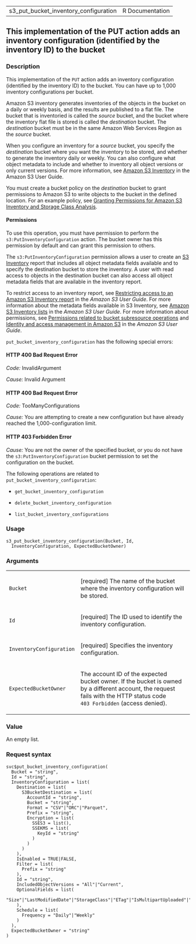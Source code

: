 <table style="width: 100%;">
<tbody>
<tr class="odd">
<td>s3_put_bucket_inventory_configuration</td>
<td style="text-align: right;">R Documentation</td>
</tr>
</tbody>
</table>

## This implementation of the PUT action adds an inventory configuration (identified by the inventory ID) to the bucket

### Description

This implementation of the `PUT` action adds an inventory configuration
(identified by the inventory ID) to the bucket. You can have up to 1,000
inventory configurations per bucket.

Amazon S3 inventory generates inventories of the objects in the bucket
on a daily or weekly basis, and the results are published to a flat
file. The bucket that is inventoried is called the *source* bucket, and
the bucket where the inventory flat file is stored is called the
*destination* bucket. The *destination* bucket must be in the same
Amazon Web Services Region as the *source* bucket.

When you configure an inventory for a *source* bucket, you specify the
*destination* bucket where you want the inventory to be stored, and
whether to generate the inventory daily or weekly. You can also
configure what object metadata to include and whether to inventory all
object versions or only current versions. For more information, see
[Amazon S3
Inventory](https://docs.aws.amazon.com/AmazonS3/latest/userguide/storage-inventory.html)
in the Amazon S3 User Guide.

You must create a bucket policy on the *destination* bucket to grant
permissions to Amazon S3 to write objects to the bucket in the defined
location. For an example policy, see [Granting Permissions for Amazon S3
Inventory and Storage Class
Analysis](https://docs.aws.amazon.com/AmazonS3/latest/userguide/example-bucket-policies.html#example-bucket-policies-use-case-9).

#### Permissions

To use this operation, you must have permission to perform the
`s3:PutInventoryConfiguration` action. The bucket owner has this
permission by default and can grant this permission to others.

The `s3:PutInventoryConfiguration` permission allows a user to create an
[S3
Inventory](https://docs.aws.amazon.com/AmazonS3/latest/userguide/storage-inventory.html)
report that includes all object metadata fields available and to specify
the destination bucket to store the inventory. A user with read access
to objects in the destination bucket can also access all object metadata
fields that are available in the inventory report.

To restrict access to an inventory report, see [Restricting access to an
Amazon S3 Inventory
report](https://docs.aws.amazon.com/AmazonS3/latest/userguide/example-bucket-policies.html#example-bucket-policies-use-case-10)
in the *Amazon S3 User Guide*. For more information about the metadata
fields available in S3 Inventory, see [Amazon S3 Inventory
lists](https://docs.aws.amazon.com/AmazonS3/latest/userguide/storage-inventory.html#storage-inventory-contents)
in the *Amazon S3 User Guide*. For more information about permissions,
see [Permissions related to bucket subresource
operations](https://docs.aws.amazon.com/AmazonS3/latest/userguide/using-with-s3-actions.html#using-with-s3-actions-related-to-bucket-subresources)
and [Identity and access management in Amazon
S3](https://docs.aws.amazon.com/AmazonS3/latest/userguide/s3-access-control.html)
in the *Amazon S3 User Guide*.

`put_bucket_inventory_configuration` has the following special errors:

#### HTTP 400 Bad Request Error

*Code:* InvalidArgument

*Cause:* Invalid Argument

#### HTTP 400 Bad Request Error

*Code:* TooManyConfigurations

*Cause:* You are attempting to create a new configuration but have
already reached the 1,000-configuration limit.

#### HTTP 403 Forbidden Error

*Cause:* You are not the owner of the specified bucket, or you do not
have the `s3:PutInventoryConfiguration` bucket permission to set the
configuration on the bucket.

The following operations are related to
`put_bucket_inventory_configuration`:

-   `get_bucket_inventory_configuration`

-   `delete_bucket_inventory_configuration`

-   `list_bucket_inventory_configurations`

### Usage

    s3_put_bucket_inventory_configuration(Bucket, Id,
      InventoryConfiguration, ExpectedBucketOwner)

### Arguments

<table>
<colgroup>
<col style="width: 35%" />
<col style="width: 65%" />
</colgroup>
<tbody>
<tr class="odd">
<td><code
id="s3_put_bucket_inventory_configuration_:_Bucket">Bucket</code></td>
<td><p>[required] The name of the bucket where the inventory
configuration will be stored.</p></td>
</tr>
<tr class="even">
<td><code id="s3_put_bucket_inventory_configuration_:_Id">Id</code></td>
<td><p>[required] The ID used to identify the inventory
configuration.</p></td>
</tr>
<tr class="odd">
<td><code
id="s3_put_bucket_inventory_configuration_:_InventoryConfiguration">InventoryConfiguration</code></td>
<td><p>[required] Specifies the inventory configuration.</p></td>
</tr>
<tr class="even">
<td><code
id="s3_put_bucket_inventory_configuration_:_ExpectedBucketOwner">ExpectedBucketOwner</code></td>
<td><p>The account ID of the expected bucket owner. If the bucket is
owned by a different account, the request fails with the HTTP status
code <code style="white-space: pre;">⁠403 Forbidden⁠</code> (access
denied).</p></td>
</tr>
</tbody>
</table>

### Value

An empty list.

### Request syntax

    svc$put_bucket_inventory_configuration(
      Bucket = "string",
      Id = "string",
      InventoryConfiguration = list(
        Destination = list(
          S3BucketDestination = list(
            AccountId = "string",
            Bucket = "string",
            Format = "CSV"|"ORC"|"Parquet",
            Prefix = "string",
            Encryption = list(
              SSES3 = list(),
              SSEKMS = list(
                KeyId = "string"
              )
            )
          )
        ),
        IsEnabled = TRUE|FALSE,
        Filter = list(
          Prefix = "string"
        ),
        Id = "string",
        IncludedObjectVersions = "All"|"Current",
        OptionalFields = list(
          "Size"|"LastModifiedDate"|"StorageClass"|"ETag"|"IsMultipartUploaded"|"ReplicationStatus"|"EncryptionStatus"|"ObjectLockRetainUntilDate"|"ObjectLockMode"|"ObjectLockLegalHoldStatus"|"IntelligentTieringAccessTier"|"BucketKeyStatus"|"ChecksumAlgorithm"
        ),
        Schedule = list(
          Frequency = "Daily"|"Weekly"
        )
      ),
      ExpectedBucketOwner = "string"
    )

